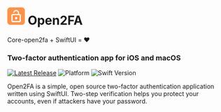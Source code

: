
# <img src="https://github.com/AginSquash/open2fa/blob/master/open2fa_logo.png?raw=true" alt="Logo" width="40" height="40">  Open2FA
Core-open2fa + SwiftUI = ❤️

### Two-factor authentication app for iOS and macOS

[![Latest Release](https://img.shields.io/github/v/release/AginSquash/open2fa)](https://github.com/AginSquash/open2fa/releases)
![Platform](https://img.shields.io/badge/platform-ios%20%7C%20osx-lightgrey)
![Swift Version](https://img.shields.io/badge/Swift-5.0-orange.svg)


Open2FA is a simple, open source two-factor authentication application written using SwiftUI. Two-step verification helps you protect your accounts, even if attackers have your password.
